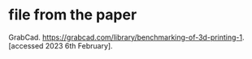 # file from the paper

GrabCad. <https://grabcad.com/library/benchmarking-of-3d-printing-1>.
[accessed 2023 6th February].
